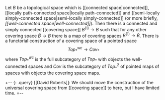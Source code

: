 Let $B$ be a topological space which is [[connected space|connected]], [[locally path-connected space|locally path-connected]] and [[semi-locally simply-connected space|semi-locally simply-connected]] (or more briefly, _[[well-connected space|well-connected]]_). Then there is a connected and simply connected [[covering space]] $B^{(1)} \to B$ such that for any other covering space $\widetilde{B} \to B$ there is a map of covering spaces $B^{(1)} \to \widetilde{B}$. There is a functorial construction of a covering space of a pointed space
$$
Top_*^{wc} \to Cov_*
$$
where $Top_*^{wc}$ is the full subcategory of $Top_*$ with objects the well-connected spaces and $Cov$ is the subcategory of $Top_*^2$ of pointed maps of spaces with objects the covering space maps.

+-- {: .query}
[[David Roberts]]: We should move the construction of the universal covering space from [[covering space]] to here, but I have limited time.
=--